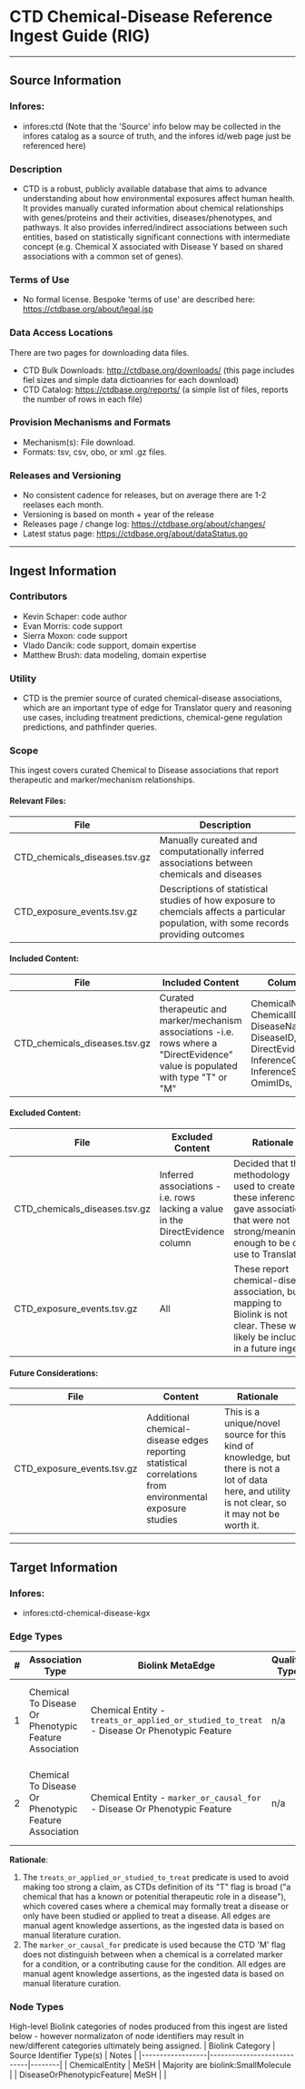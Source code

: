 # CTD Chemical-Disease Reference Ingest Guide (RIG)

---------------

## Source Information

### Infores: 
 - infores:ctd   (Note that the 'Source' info below may be collected in the infores catalog as a source of truth, and the infores id/web page just be referenced here)

### Description
 - CTD is a robust, publicly available database that aims to advance understanding about how environmental exposures affect human health. It provides manually curated information about chemical relationships with genes/proteins and their activities, diseases/phenotypes, and pathways. It also provides inferred/indirect associations between such entities, based on statistically significant connections with intermediate concept (e.g. Chemical X associated with Disease Y based on shared associations with a common set of genes).

### Terms of Use
 - No formal license. Bespoke 'terms of use' are described here: https://ctdbase.org/about/legal.jsp

### Data Access Locations
There are two pages for downloading data files.
 - CTD Bulk Downloads: http://ctdbase.org/downloads/  (this page includes fiel sizes and simple data dictioanries for each download)
 - CTD Catalog: https://ctdbase.org/reports/   (a simple list of files, reports the number of rows in each file)
   
### Provision Mechanisms and Formats
- Mechanism(s): File download.
- Formats: tsv, csv, obo, or xml .gz files.
   
### Releases and Versioning
 - No consistent cadence for releases, but on average there are 1-2 reelases each month.
 - Versioning is based on month + year  of the release
 - Releases page / change log: https://ctdbase.org/about/changes/
 - Latest status page: https://ctdbase.org/about/dataStatus.go

----------------

## Ingest Information

### Contributors
- Kevin Schaper: code author
- Evan Morris: code support
- Sierra Moxon: code support
- Vlado Dancik: code support, domain expertise
- Matthew Brush: data modeling, domain expertise
    
### Utility 
- CTD is the premier source of curated chemical-disease associations, which are an important type of edge for Translator query and reasoning use cases, including treatment predictions, chemical-gene regulation predictions, and pathfinder queries. 

### Scope
This ingest covers curated Chemical to Disease associations that report therapeutic and marker/mechanism relationships. 

  #### Relevant Files:

  | File | Description |
  |----------|----------|
  | CTD_chemicals_diseases.tsv.gz  | Manually cureated and computationally inferred associations between chemicals and diseases | 
  | CTD_exposure_events.tsv.gz  | Descriptions of statistical studies of how exposure to chemcials affects a particular population, with some records providing outcomes| 
  
  #### Included Content:

  | File | Included Content | Columns Used |
  |----------|----------|----------|
  | CTD_chemicals_diseases.tsv.gz  | Curated therapeutic and marker/mechanism associations -i.e. rows where a "DirectEvidence" value is populated with type "T" or "M"  | ChemicalName, ChemicalID, CasRN, DiseaseName, DiseaseID, DirectEvidence, InferenceGeneSymbol, InferenceScore, OmimIDs, PubMedIDs |

  #### Excluded Content:

  | File | Excluded Content | Rationale  |
  |----------|----------|----------|
  | CTD_chemicals_diseases.tsv.gz  | Inferred associations - i.e. rows lacking a value in the DirectEvidence column | Decided that the methodology used to create these inferences gave associations that were not strong/meaningful enough to be of use to Translator |
  | CTD_exposure_events.tsv.gz | All | These report chemical-disease association, but mapping to Biolink is not clear. These will likely be included in a future ingest |

  #### Future Considerations:

  | File | Content |  Rationale |
  |----------|----------|----------|
  | CTD_exposure_events.tsv.gz |  Additional chemical-disease edges reporting statistical correlations from environmental exposure studies | This is a unique/novel source for this kind of knowledge, but there is not a lot of data here, and utility is not clear, so it may not be worth it. |

-----------------

##  Target Information

### Infores:
 - infores:ctd-chemical-disease-kgx
   
### Edge Types
  
| # | Association Type | Biolink MetaEdge | Qualifier Types |  AT / KL  | UI Explanation |
|----------|----------|----------|----------|----------|----------|
| 1 | Chemical To Disease Or Phenotypic Feature Association | Chemical Entity - `treats_or_applied_or_studied_to_treat` - Disease Or Phenotypic Feature  |  n/a  |  manual agent, knowledge assertion  | CTD Chemical-Disease records with a "T" (therapeutic) DirectEvidence code indicate the chemical to be a "potential" treatment in virtue of its clinical use or study - which maps best to the Biolink predicate `treats_or_applied_or_studied_to_treat`. |
| 2 | Chemical To Disease Or Phenotypic Feature Association | Chemical Entity - `marker_or_causal_for` - Disease Or Phenotypic Feature  |  n/a  |  manual agent, knowledge assertion  | CTD Chemical-Disease records with an "M" (marcker/mechanism) DirectEvidence code indicate the chemical to correlate with or play an etiological role in a a condition - which maps best to the Biolink predicate `marker_or_causal_for`. |

**Rationale**:
1. The `treats_or_applied_or_studied_to_treat` predicate is used to avoid making too strong a claim, as CTDs definition of its "T" flag is broad ("a chemical that has a known or potenitial therapeutic role in a disease"), which covered cases where a chemical may formally treat a disease or only have been studied or applied to treat a disease. All edges are manual agent knowledge assertions, as the ingested data is based on manual literature curation.
2. The `marker_or_causal_for` predicate is used because the CTD 'M' flag does not distinguish between when a chemical is a correlated marker for a condition, or a contributing cause for the condition. All edges are manual agent knowledge assertions, as the ingested data is based on manual literature curation.
   
### Node Types
High-level Biolink categories of nodes produced from this ingest are listed below - however normalizaton of node identifiers may result in new/different categories ultimately being assigned.
| Biolink Category |  Source Identifier Type(s) | Notes |
|------------------|----------------------------|--------|
| ChemicalEntity |  MeSH  | Majority are biolink:SmallMolecule |
| DiseaseOrPhenotypicFeature| MeSH | |

